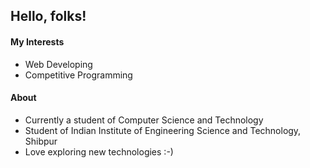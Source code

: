 ## Hello, folks!
#### My Interests
- Web Developing
- Competitive Programming
#### About
- Currently a student of Computer Science and Technology
- Student of Indian Institute of Engineering Science and Technology, Shibpur
- Love exploring new technologies :-)

<!--
**sujal-ux/sujal-ux** is a ✨ _special_ ✨ repository because its `README.md` (this file) appears on your GitHub profile.

Here are some ideas to get you started:

- 🔭 I’m currently working on ...
- 🌱 I’m currently learning ...
- 👯 I’m looking to collaborate on ...
- 🤔 I’m looking for help with ...
- 💬 Ask me about ...
- 📫 How to reach me: ...
- 😄 Pronouns: ...
- ⚡ Fun fact: ...
-->

